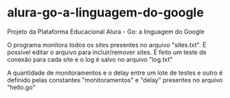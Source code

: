 # alura-go-a-linguagem-do-google
Projeto da Plataforma Educacional Alura - Go: a linguagem do Google

O programa monitora todos os sites presentes no arquivo "sites.txt". É possível editar o arquivo para incluir/remover sites.
É feito um teste de conexão para cada site e o log é salvo no arquivo "log.txt"

A quantidade de monitoramentos e o delay entre um lote de testes e outro é definido pelas constantes "monitoramentos" e "delay" presentes no arquivo "hello.go" 
